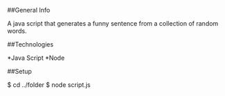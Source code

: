 ##General Info

A java script that generates a funny sentence from a collection of random words.

##Technologies

*Java Script
*Node

##Setup

$ cd ../folder
$ node script.js
